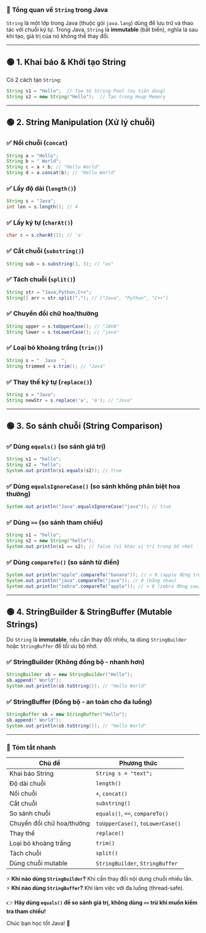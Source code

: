 ### 🔹 **Tổng quan về `String` trong Java**  
`String` là một lớp trong Java (thuộc gói `java.lang`) dùng để lưu trữ và thao tác với chuỗi ký tự. Trong Java, `String` là **immutable** (bất biến), nghĩa là sau khi tạo, giá trị của nó không thể thay đổi.

---

## 🟢 **1. Khai báo & Khởi tạo String**
Có 2 cách tạo `String`:
```java
String s1 = "Hello";  // Tạo từ String Pool (ưu tiên dùng)
String s2 = new String("Hello");  // Tạo trong Heap Memory
```

---

## 🟢 **2. String Manipulation (Xử lý chuỗi)**  

### ✅ **Nối chuỗi (`concat`)**
```java
String a = "Hello";
String b = " World";
String c = a + b; // "Hello World"
String d = a.concat(b); // "Hello World"
```

### ✅ **Lấy độ dài (`length()`)**
```java
String s = "Java";
int len = s.length(); // 4
```

### ✅ **Lấy ký tự (`charAt()`)**
```java
char c = s.charAt(1); // 'a'
```

### ✅ **Cắt chuỗi (`substring()`)**
```java
String sub = s.substring(1, 3); // "av"
```

### ✅ **Tách chuỗi (`split()`)**
```java
String str = "Java,Python,C++";
String[] arr = str.split(","); // ["Java", "Python", "C++"]
```

### ✅ **Chuyển đổi chữ hoa/thường**
```java
String upper = s.toUpperCase(); // "JAVA"
String lower = s.toLowerCase(); // "java"
```

### ✅ **Loại bỏ khoảng trắng (`trim()`)**
```java
String s = "  Java  ";
String trimmed = s.trim(); // "Java"
```

### ✅ **Thay thế ký tự (`replace()`)**
```java
String s = "Java";
String newStr = s.replace('a', 'o'); // "Jovo"
```

---

## 🟢 **3. So sánh chuỗi (String Comparison)**  

### ✅ **Dùng `equals()` (so sánh giá trị)**
```java
String s1 = "hello";
String s2 = "hello";
System.out.println(s1.equals(s2)); // true
```

### ✅ **Dùng `equalsIgnoreCase()` (so sánh không phân biệt hoa thường)**
```java
System.out.println("Java".equalsIgnoreCase("java")); // true
```

### ✅ **Dùng `==` (so sánh tham chiếu)**
```java
String s1 = "hello";
String s2 = new String("hello");
System.out.println(s1 == s2); // false (vì khác vị trí trong bộ nhớ)
```

### ✅ **Dùng `compareTo()` (so sánh từ điển)**
```java
System.out.println("apple".compareTo("banana")); // < 0 (apple đứng trước)
System.out.println("java".compareTo("java")); // 0 (bằng nhau)
System.out.println("zebra".compareTo("apple")); // > 0 (zebra đứng sau)
```

---

## 🟢 **4. StringBuilder & StringBuffer (Mutable Strings)**
Do `String` là **immutable**, nếu cần thay đổi nhiều, ta dùng `StringBuilder` hoặc `StringBuffer` để tối ưu bộ nhớ.

### ✅ **StringBuilder (Không đồng bộ - nhanh hơn)**
```java
StringBuilder sb = new StringBuilder("Hello");
sb.append(" World");
System.out.println(sb.toString()); // "Hello World"
```

### ✅ **StringBuffer (Đồng bộ - an toàn cho đa luồng)**
```java
StringBuffer sb = new StringBuffer("Hello");
sb.append(" World");
System.out.println(sb.toString()); // "Hello World"
```

---

### 🎯 **Tóm tắt nhanh**
| **Chủ đề**         | **Phương thức** |
|-------------------|------------------|
| Khai báo String  | `String s = "text";` |
| Độ dài chuỗi | `length()` |
| Nối chuỗi | `+`, `concat()` |
| Cắt chuỗi | `substring()` |
| So sánh chuỗi | `equals()`, `==`, `compareTo()` |
| Chuyển đổi chữ hoa/thường | `toUpperCase()`, `toLowerCase()` |
| Thay thế | `replace()` |
| Loại bỏ khoảng trắng | `trim()` |
| Tách chuỗi | `split()` |
| Dùng chuỗi mutable | `StringBuilder`, `StringBuffer` |

⚡ **Khi nào dùng `StringBuilder`?** Khi cần thay đổi nội dung chuỗi nhiều lần.  
⚡ **Khi nào dùng `StringBuffer`?** Khi làm việc với đa luồng (thread-safe).  

👉 **Hãy dùng `equals()` để so sánh giá trị, không dùng `==` trừ khi muốn kiểm tra tham chiếu!**  

Chúc bạn học tốt Java! 🚀
